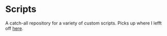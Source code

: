 # Scripts

A catch-all repository for a variety of custom scripts. Picks up where I lefft off [here](https://bitbucket.org/caseywdunn/labcode/src/master/).

